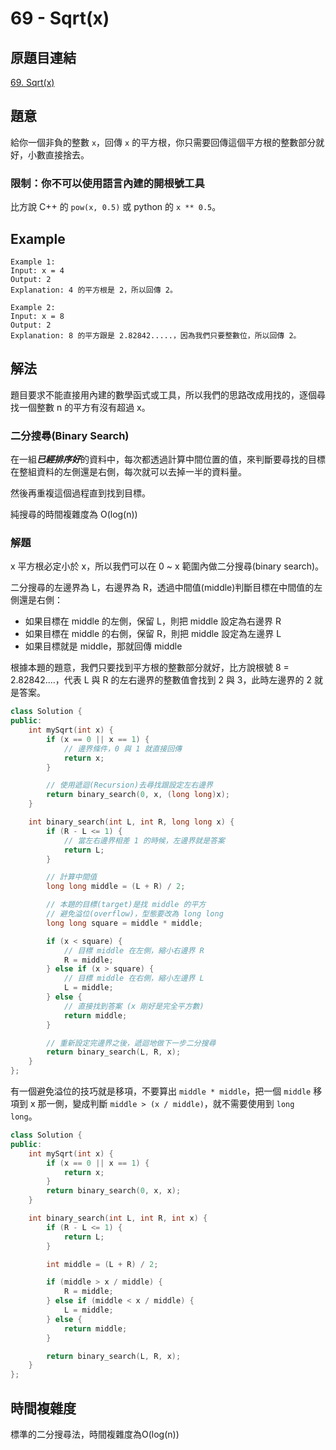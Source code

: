 # 69 - Sqrt(x)

## 原題目連結
[69. Sqrt(x)](https://leetcode.com/problems/sqrtx/description/)

## 題意
給你一個非負的整數 `x`，回傳 `x` 的平方根，你只需要回傳這個平方根的整數部分就好，小數直接捨去。

### 限制：你不可以使用語言內建的開根號工具

比方說 C++ 的 `pow(x, 0.5)` 或 python 的 `x ** 0.5`。

## Example
```
Example 1:
Input: x = 4
Output: 2
Explanation: 4 的平方根是 2，所以回傳 2。

Example 2:
Input: x = 8
Output: 2
Explanation: 8 的平方跟是 2.82842.....，因為我們只要整數位，所以回傳 2。
```

## 解法
題目要求不能直接用內建的數學函式或工具，所以我們的思路改成用找的，逐個尋找一個整數 n 的平方有沒有超過 x。

### 二分搜尋(Binary Search)
在一組***已經排序好***的資料中，每次都透過計算中間位置的值，來判斷要尋找的目標在整組資料的左側還是右側，每次就可以去掉一半的資料量。

然後再重複這個過程直到找到目標。

純搜尋的時間複雜度為 O(log(n))

### 解題
x 平方根必定小於 x，所以我們可以在 0 ~ x 範圍內做二分搜尋(binary search)。

二分搜尋的左邊界為 L，右邊界為 R，透過中間值(middle)判斷目標在中間值的左側還是右側：
* 如果目標在 middle 的左側，保留 L，則把 middle 設定為右邊界 R
* 如果目標在 middle 的右側，保留 R，則把 middle 設定為左邊界 L
* 如果目標就是 middle，那就回傳 middle

根據本題的題意，我們只要找到平方根的整數部分就好，比方說根號 8 = 2.82842....，代表 L 與 R 的左右邊界的整數值會找到 2 與 3，此時左邊界的 2 就是答案。


```c++
class Solution {
public:
    int mySqrt(int x) {
        if (x == 0 || x == 1) {
            // 邊界條件，0 與 1 就直接回傳
            return x;
        }

        // 使用遞迴(Recursion)去尋找跟設定左右邊界
        return binary_search(0, x, (long long)x);
    }

    int binary_search(int L, int R, long long x) {
        if (R - L <= 1) {
            // 當左右邊界相差 1 的時候，左邊界就是答案
            return L;
        }

        // 計算中間值
        long long middle = (L + R) / 2;

        // 本題的目標(target)是找 middle 的平方
        // 避免溢位(overflow)，型態要改為 long long
        long long square = middle * middle;

        if (x < square) {
            // 目標 middle 在左側，縮小右邊界 R
            R = middle;
        } else if (x > square) {
            // 目標 middle 在右側，縮小左邊界 L
            L = middle;
        } else {
            // 直接找到答案 (x 剛好是完全平方數)
            return middle;
        }

        // 重新設定完邊界之後，遞迴地做下一步二分搜尋
        return binary_search(L, R, x);
    }
};
```
有一個避免溢位的技巧就是移項，不要算出 `middle * middle`，把一個 `middle` 移項到 x 那一側，變成判斷 `middle > (x / middle)`，就不需要使用到 `long long`。

```c++
class Solution {
public:
    int mySqrt(int x) {
        if (x == 0 || x == 1) {
            return x;
        }
        return binary_search(0, x, x);
    }

    int binary_search(int L, int R, int x) {
        if (R - L <= 1) {
            return L;
        }

        int middle = (L + R) / 2;

        if (middle > x / middle) {
            R = middle;
        } else if (middle < x / middle) {
            L = middle;
        } else {
            return middle;
        }

        return binary_search(L, R, x);
    }
};
```

## 時間複雜度
標準的二分搜尋法，時間複雜度為O(log(n))